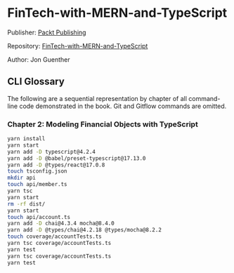 # FinTech-with-MERN-and-TypeScript

Publisher: [Packt Publishing](https://www.packtpub.com/)

Repository: [FinTech-with-MERN-and-TypeScript](https://github.com/PacktPublishing/FinTech-with-MERN-and-TypeScript)

Author: Jon Guenther

## CLI Glossary

The following are a sequential representation by chapter of all command-line code demonstrated in the book. Git and Gitflow commands are omitted.

### Chapter 2: Modeling Financial Objects with TypeScript

```bash
yarn install
yarn start
yarn add -D typescript@4.2.4
yarn add -D @babel/preset-typescript@17.13.0
yarn add -D @types/react@17.0.8
touch tsconfig.json
mkdir api
touch api/member.ts
yarn tsc
yarn start
rm -rf dist/
yarn start
touch api/account.ts
yarn add -D chai@4.3.4 mocha@8.4.0
yarn add -D @types/chai@4.2.18 @types/mocha@8.2.2
touch coverage/accountTests.ts
yarn tsc coverage/accountTests.ts
yarn test
yarn tsc coverage/accountTests.ts
yarn test
```